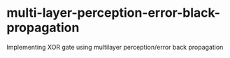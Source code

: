 # multi-layer-perception-error-black-propagation
Implementing XOR gate using multilayer perception/error back propagation

